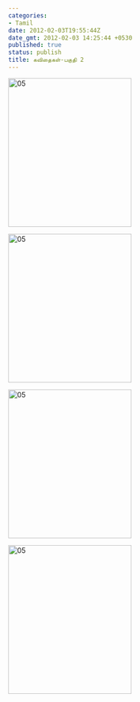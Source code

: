 ```yaml
---
categories:
- Tamil
date: 2012-02-03T19:55:44Z
date_gmt: 2012-02-03 14:25:44 +0530
published: true
status: publish
title: கவிதைகள்-பகுதி 2
---
```


<p><a href="/uploads/05.jpg"><img alt="05" src="/uploads/05.jpg" width="249" height="300"></a></p>

<p><a href="/uploads/06.jpg"><img alt="05" src="/uploads/06.jpg" width="249" height="300"></a></p>

<p><a href="/uploads/07.jpg"><img alt="05" src="/uploads/07.jpg" width="249" height="300"></a></p>

<p><a href="/uploads/08.jpg"><img alt="05" src="/uploads/08.jpg" width="249" height="300"></a></p>
